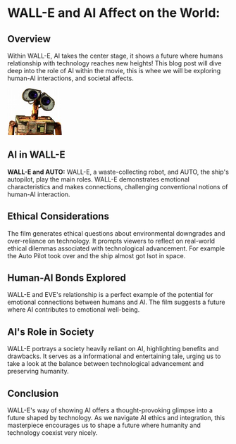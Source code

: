 # WALL-E and AI Affect on the World:

## Overview

Within WALL-E, AI takes the center stage, it shows a future where humans relationship with technology reaches new heights! This blog post will dive deep into the role of AI within the movie, this is whee we will be exploring human-AI interactions, and societal affects.

![Pie Chart to show the Males that survived vs died.](/assets/walle.jpeg)

## AI in WALL-E

**WALL-E and AUTO:** WALL-E, a waste-collecting robot, and AUTO, the ship's autopilot, play the main roles. WALL-E demonstrates emotional characteristics and makes connections, challenging conventional notions of human-AI interaction.

## Ethical Considerations

The film generates ethical questions about environmental downgrades and over-reliance on technology. It prompts viewers to reflect on real-world ethical dilemmas associated with technological advancement. For example the Auto Pilot took over and the ship almost got lsot in space.

## Human-AI Bonds Explored

WALL-E and EVE's relationship is a perfect example of the potential for emotional connections between humans and AI. The film suggests a future where AI contributes to emotional well-being.

## AI's Role in Society

WALL-E portrays a society heavily reliant on AI, highlighting benefits and drawbacks. It serves as a informational and entertaining tale, urging us to take a look at the balance between technological advancement and preserving humanity.

## Conclusion

WALL-E's way of showing AI offers a thought-provoking glimpse into a future shaped by technology. As we navigate AI ethics and integration, this masterpiece encourages us to shape a future where humanity and technology coexist very nicely.